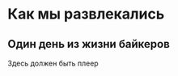 <script src="/js/playerjs.js" type="text/javascript"></script>
# Как мы развлекались

## Один день из жизни байкеров
<div id="player">Здесь должен быть плеер</div>
<script>
var player = new Playerjs({id:"player", file:"https://www.youtube.com/watch?v=2G0IHUG6rx4?showinfo=0&enablejsapi=1&origin=http://temp.thelost.team"});
</script>
